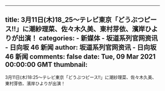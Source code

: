 
---
title: 3月11日(木)18_25～テレビ東京「どうぶつピース!!」に潮紗理菜、佐々木久美、東村芽依、濱岸ひよりが出演！
categories: 
    - 新媒体
    - 坂道系列官网资讯 - 日向坂 46 新闻
author: 坂道系列官网资讯 - 日向坂 46 新闻
comments: false
date: Tue, 09 Mar 2021 00:00:00 GMT
thumbnail: 
---

<div>   
3月11日(木)18:25～テレビ東京「どうぶつピース!!」に潮紗理菜、佐々木久美、東村芽依、濱岸ひよりが出演！  
</div>
            